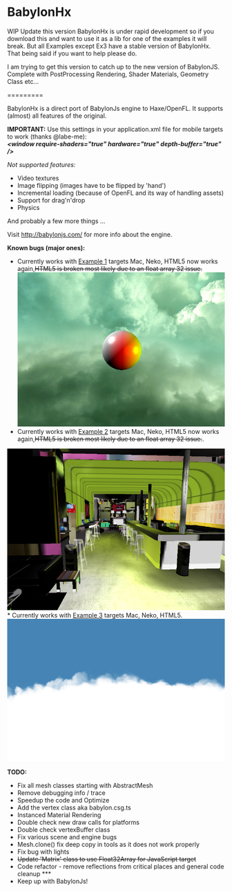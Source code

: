 BabylonHx
=========
WIP
Update this version BabylonHx is under rapid development so if you download this and want to use it as a lib for one of the examples it will break. 
But all Examples except Ex3 have a stable version of BabylonHx.  That being said if you want to help please do.

I am trying to get this version to catch up to the new version of BabylonJS.  Complete with PostProcessing Rendering, Shader Materials, Geometry Class etc...

=========

BabylonHx is a direct port of BabylonJs engine to Haxe/OpenFL. 
It supports (almost) all features of the original.

**IMPORTANT:** Use this settings in your application.xml file for mobile targets to work (thanks @labe-me):<br/>
***&lt;window require-shaders="true" hardware="true" depth-buffer="true" /&gt;***

*Not supported features:*


  * Video textures
  * Image flipping (images have to be flipped by 'hand')
  * Incremental loading (because of OpenFL and its way of handling assets)
  * Support for drag'n'drop
  * Physics


And probably a few more things ...

Visit http://babylonjs.com/ for more info about the engine.

**Known bugs (major ones):**

  * Currently works with <a href="https://github.com/seacloud9/BabylonHx/tree/master/samples/ds.babylonHxEx1">Example 1</a> targets Mac, Neko, HTML5 now works again,~~HTML5 is broken most likely due to an float array 32 issue.~~
  <br /><a href="https://github.com/seacloud9/BabylonHx/tree/master/samples/ds.babylonHxEx1">
  <img src="https://raw.githubusercontent.com/seacloud9/BabylonHx/master/samples/ds.babylonHxEx1/screenshot1.jpg" style="max-width:100%" /></a>
  * Currently works with <a href="https://github.com/seacloud9/BabylonHx/tree/master/samples/ds.babylonHxEx2">Example 2</a> targets Mac, Neko, HTML5 now works again,~~HTML5 is broken most likely due to an float array 32 issue.~~.
  <br /><a href="https://github.com/seacloud9/BabylonHx/tree/master/samples/ds.babylonHxEx2">
  <img src="https://raw.githubusercontent.com/seacloud9/BabylonHx/master/samples/ds.babylonHxEx2/screenshot1.jpg" style="max-width:100%"/>
  </a><br />
  * Currently works with <a href="https://github.com/seacloud9/BabylonHx/tree/master/samples/ds.babylonHxEx3">Example 3</a> targets Mac, Neko, HTML5.
  <br /><a href="https://github.com/seacloud9/BabylonHx/tree/master/samples/ds.babylonHxEx3">
  <img src="https://raw.githubusercontent.com/seacloud9/BabylonHx/master/samples/ds.babylonHxEx3/screenshot1.jpg" style="max-width:100%"/>
  </a><br />

**TODO:**

  * Fix all mesh classes starting with AbstractMesh
  * Remove debugging info / trace
  * Speedup the code and Optimize 
  * Add the vertex class aka babylon.csg.ts
  * Instanced Material Rendering
  * Double check new draw calls for platforms
  * Double check vertexBuffer class
  * Fix various scene and engine bugs
  * Mesh.clone() fix deep copy in tools as it does not work properly
  * Fix bug with lights
  * ~~Update 'Matrix' class to use Float32Array for JavaScript target~~
  * Code refactor - remove reflections from critical places and general code cleanup ***
  * Keep up with BabylonJs! 


